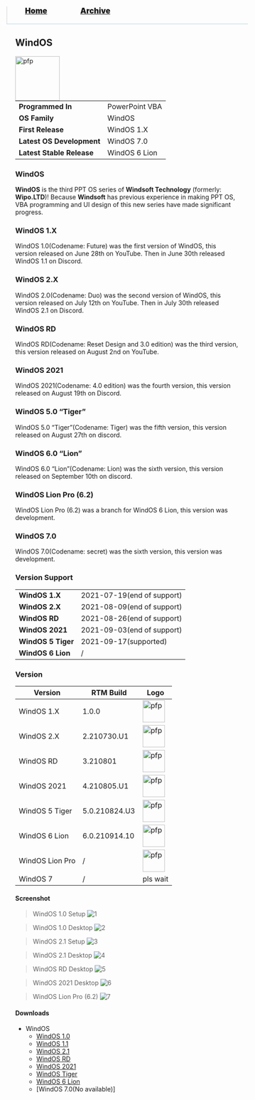 <blockquote style="background: #0000;border-bottom: 1px solid #B2D2E1;height: 30px;margin: 0 -20px 20px;padding: 0px 20px 9px 40px;">
  <p style=""><a href="https://hexa-one.github.io/pptos-wiki/" style="font-size: 17px;font-weight: 900;font-style: normal;text-shadow: rgba(255,255,255,0.9) 0 1px 0;">Home</a>&nbsp;&nbsp;&nbsp;&nbsp;&nbsp;&nbsp;&nbsp;&nbsp;&nbsp;&nbsp;&nbsp;&nbsp;&nbsp;&nbsp;&nbsp;&nbsp;&nbsp;&nbsp;
    <a href="https://hexa-one.github.io/pptos-wiki/archive/" style="font-size: 17px;font-weight: 900;font-style: normal;text-shadow: rgba(255,255,255,0.9) 0 1px 0;">Archive</a>
  </p>
</blockquote>

## WindOS

<a>
  <img align="left" height="100" alt="pfp" src="https://user-images.githubusercontent.com/58103738/130485729-625c6986-0365-4286-840c-0641768f069e.png" />
</a>

|                           |                               |
| ------------------------- | ----------------------------- |
| **Programmed In**         | PowerPoint VBA                |
| **OS Family**             | WindOS                        |
| **First Release**         | WindOS 1.X                    |
| **Latest OS Development** | WindOS 7.0                    |
| **Latest Stable Release** | WindOS 6 Lion                 |

### WindOS

**WindOS** is the third PPT OS series of **Windsoft Technology** (formerly: **Wipo.LTD**)! Because **Windsoft** has previous experience in making PPT OS, VBA programming and UI design of this new series have made significant progress.

### WindOS 1.X

WindOS 1.0(Codename: Future) was the first version of WindOS, this version released on June 28th on YouTube. Then in June 30th released WindOS 1.1 on Discord.

### WindOS 2.X

WindOS 2.0(Codename: Duo) was the second version of WindOS, this version released on July 12th on YouTube. Then in July 30th released WindOS 2.1 on Discord.

### WindOS RD

WindOS RD(Codename: Reset Design and 3.0 edition) was the third version, this version released on August 2nd on YouTube.

### WindOS 2021

WindOS 2021(Codename: 4.0 edition) was the fourth version, this version released on August 19th on Discord.

### WindOS 5.0 “Tiger”

WindOS 5.0 “Tiger”(Codename: Tiger) was the fifth version, this version released on August 27th on discord.

### WindOS 6.0 “Lion”

WindOS 6.0 “Lion”(Codename: Lion) was the sixth version, this version released on September 10th on discord.

### WindOS Lion Pro (6.2)

WindOS Lion Pro (6.2) was a branch for WindOS 6 Lion, this version was development.

### WindOS 7.0 

WindOS 7.0(Codename: secret) was the sixth version, this version was development.

### Version Support

|                           |                               |
| ------------------------- | ----------------------------- |
| **WindOS 1.X**            | 2021-07-19(end of support)    |
| **WindOS 2.X**            | 2021-08-09(end of support)    |
| **WindOS RD**             | 2021-08-26(end of support)    |
| **WindOS 2021**           | 2021-09-03(end of support)    |
| **WindOS 5 Tiger**        | 2021-09-17(supported)         |
| **WindOS 6 Lion**        | /        |

### Version

| Version | RTM Build | Logo |
|---------|---|------|
| WindOS 1.X | 1.0.0 | <img align="left" height="50" alt="pfp" src= "https://user-images.githubusercontent.com/86305611/139008214-f44170f7-bfb8-4e18-b283-98c6de87a833.png" /> |
| WindOS 2.X | 2.210730.U1 | <img align="left" height="50" alt="pfp" src= "https://user-images.githubusercontent.com/86305611/139008438-4f50ffd5-77bc-40f9-9b17-1ac4722b3646.png" /> |
| WindOS RD | 3.210801 | <img align="left" height="50" alt="pfp" src= "https://user-images.githubusercontent.com/86305611/139008822-299e14af-d0fd-4e36-9f8b-d63f9b7f2f30.png" /> |
| WindOS 2021 |4.210805.U1　|  <img align="left" height="50" alt="pfp" src= "https://user-images.githubusercontent.com/86305611/139008872-8b1265c5-f31f-4a86-bc20-da0627c878f1.png" /> |
| WindOS 5 Tiger | 5.0.210824.U3 | <img align="left" height="50" alt="pfp" src= "https://user-images.githubusercontent.com/86305611/139009021-cab259d0-c59e-42b2-af6e-1a5719d4cb78.png" /> |
| WindOS 6 Lion | 6.0.210914.10 | <img align="left" height="50" alt="pfp" src= "https://user-images.githubusercontent.com/86305611/139009062-f04e3c7b-8a61-4060-9fd8-44556d2ce223.png" /> |
| WindOS Lion Pro | / | <img align="left" height="50" alt="pfp" src= "https://user-images.githubusercontent.com/86305611/139009581-61731754-d7d7-4579-8acb-e18fbb73de50.png" /> |
| WindOS 7 | / | pls wait |

#### Screenshot

> WindOS 1.0 Setup
![1](https://user-images.githubusercontent.com/58103738/130485926-a91ca18e-3cf6-4618-a285-5a1677953026.png)

> WindOS 1.0 Desktop
![2](https://user-images.githubusercontent.com/58103738/130486073-cb59968c-04c7-4e50-a290-bca69e67d0f1.png)

> WindOS 2.1 Setup
![3](https://user-images.githubusercontent.com/58103738/130486233-4e684ed3-1a39-4762-95e6-3c2f6ab2f340.png)

> WindOS 2.1 Desktop
![4](https://user-images.githubusercontent.com/58103738/130486248-2be9c50f-8337-42cc-8747-e897b4159931.png)

> WindOS RD Desktop
![5](https://user-images.githubusercontent.com/58103738/130486262-df75a88f-d6d1-4013-92f9-e9eacfc900ff.png)

> WindOS 2021 Desktop
![6](https://user-images.githubusercontent.com/58103738/130486276-233d5936-7cc9-4ed0-8504-7f42940edab9.png)

> WindOS Lion Pro (6.2)
![7](https://user-images.githubusercontent.com/86305611/139006602-ef8ac7be-1394-4d8f-8921-51dfdc277088.PNG)


#### Downloads

- WindOS
    - [WindOS 1.0](https://github.com/hexa-one/pptos-wiki/raw/gh-pages/files/Wind_OS/WindOS_1.0.pptm)
    - [WindOS 1.1](https://github.com/hexa-one/pptos-wiki/raw/gh-pages/files/Wind_OS/WindOS_1.1.ppsm)
    - [WindOS 2.1](https://github.com/hexa-one/pptos-wiki/raw/gh-pages/files/Wind_OS/Wind_OS_2.0.pptm)
    - [WindOS RD](https://github.com/hexa-one/pptos-wiki/raw/gh-pages/files/Wind_OS/WindOS_RD.pptm)
    - [WindOS 2021](https://github.com/hexa-one/pptos-wiki/raw/gh-pages/files/Wind_OS/WindOS_2021.pptm)
    - [WindOS Tiger](https://github.com/hexa-one/pptos-wiki/raw/gh-pages/files/Wind_OS/WindOS_Tiger.pptm)
    - [WindOS 6 Lion](https://github.com/hexa-one/pptos-wiki/raw/gh-pages/files/Wind_OS/WindOS_6_Lion.pptm)
    - [WindOS 7.0(No available)]

<body style="background-image: url(https://raw.githubusercontent.com/hexa-one/pptos-wiki/gh-pages/assets/background/background.png);background-repeat: no-repeat;background-attachment: fixed;background-size: cover;">
